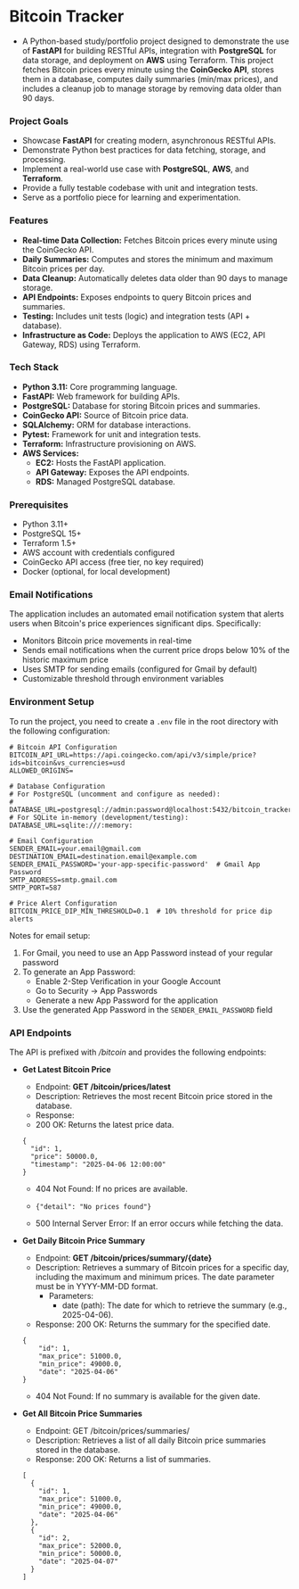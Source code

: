 # Bitcoin Tracker

- A Python-based study/portfolio project designed to demonstrate the use of **FastAPI** for building RESTful APIs,
  integration with **PostgreSQL** for data storage, and deployment on **AWS** using Terraform. This project fetches
  Bitcoin prices
  every minute using the **CoinGecko API**, stores them in a database, computes daily summaries (min/max prices),
  and includes a cleanup job to manage storage by removing data older than 90 days.

### Project Goals

- Showcase **FastAPI** for creating modern, asynchronous RESTful APIs.
- Demonstrate Python best practices for data fetching, storage, and processing.
- Implement a real-world use case with **PostgreSQL**, **AWS**, and **Terraform**.
- Provide a fully testable codebase with unit and integration tests.
- Serve as a portfolio piece for learning and experimentation.

### Features

- **Real-time Data Collection:** Fetches Bitcoin prices every minute using the CoinGecko API.
- **Daily Summaries:** Computes and stores the minimum and maximum Bitcoin prices per day.
- **Data Cleanup:** Automatically deletes data older than 90 days to manage storage.
- **API Endpoints:** Exposes endpoints to query Bitcoin prices and summaries.
- **Testing:** Includes unit tests (logic) and integration tests (API + database).
- **Infrastructure as Code:** Deploys the application to AWS (EC2, API Gateway, RDS) using Terraform.

### Tech Stack

- **Python 3.11:** Core programming language.
- **FastAPI:** Web framework for building APIs.
- **PostgreSQL:** Database for storing Bitcoin prices and summaries.
- **CoinGecko API:** Source of Bitcoin price data.
- **SQLAlchemy:** ORM for database interactions.
- **Pytest:** Framework for unit and integration tests.
- **Terraform:** Infrastructure provisioning on AWS.
- **AWS Services:**
    - **EC2:** Hosts the FastAPI application.
    - **API Gateway:** Exposes the API endpoints.
    - **RDS:** Managed PostgreSQL database.

### Prerequisites

- Python 3.11+
- PostgreSQL 15+
- Terraform 1.5+
- AWS account with credentials configured
- CoinGecko API access (free tier, no key required)
- Docker (optional, for local development)

### Email Notifications

The application includes an automated email notification system that alerts users when Bitcoin's price experiences significant dips.
Specifically:

- Monitors Bitcoin price movements in real-time
- Sends email notifications when the current price drops below 10% of the historic maximum price
- Uses SMTP for sending emails (configured for Gmail by default)
- Customizable threshold through environment variables

### Environment Setup

To run the project, you need to create a `.env` file in the root directory with the following configuration:

```env
# Bitcoin API Configuration
BITCOIN_API_URL=https://api.coingecko.com/api/v3/simple/price?ids=bitcoin&vs_currencies=usd
ALLOWED_ORIGINS=

# Database Configuration
# For PostgreSQL (uncomment and configure as needed):
# DATABASE_URL=postgresql://admin:password@localhost:5432/bitcoin_tracker
# For SQLite in-memory (development/testing):
DATABASE_URL=sqlite:///:memory:

# Email Configuration
SENDER_EMAIL=your.email@gmail.com
DESTINATION_EMAIL=destination.email@example.com
SENDER_EMAIL_PASSWORD='your-app-specific-password'  # Gmail App Password
SMTP_ADDRESS=smtp.gmail.com
SMTP_PORT=587

# Price Alert Configuration
BITCOIN_PRICE_DIP_MIN_THRESHOLD=0.1  # 10% threshold for price dip alerts
```

Notes for email setup:
1. For Gmail, you need to use an App Password instead of your regular password
2. To generate an App Password:
   - Enable 2-Step Verification in your Google Account
   - Go to Security → App Passwords
   - Generate a new App Password for the application
3. Use the generated App Password in the `SENDER_EMAIL_PASSWORD` field


### API Endpoints

The API is prefixed with _/bitcoin_ and provides the following endpoints:

- **Get Latest Bitcoin Price**
    - Endpoint: **GET /bitcoin/prices/latest**
    - Description: Retrieves the most recent Bitcoin price stored in the database.
    - Response:
    - 200 OK: Returns the latest price data.

  ```
  {
    "id": 1,
    "price": 50000.0,
    "timestamp": "2025-04-06 12:00:00"
  }
  ```
    - 404 Not Found: If no prices are available.

    - ```{"detail": "No prices found"}```
    - 500 Internal Server Error: If an error occurs while fetching the data.


- **Get Daily Bitcoin Price Summary**
    - Endpoint: **GET /bitcoin/prices/summary/{date}**
    - Description: Retrieves a summary of Bitcoin prices for a specific day, including the maximum and minimum prices.
      The date parameter must be in YYYY-MM-DD format.
        - Parameters:
            - date (path): The date for which to retrieve the summary (e.g., 2025-04-06).
    - Response:
      200 OK: Returns the summary for the specified date.

    ```
  {
        "id": 1,
        "max_price": 51000.0,
        "min_price": 49000.0,
        "date": "2025-04-06"
    }
  ```

    - 404 Not Found: If no summary is available for the given date.


- **Get All Bitcoin Price Summaries**
    - Endpoint: GET /bitcoin/prices/summaries/
    - Description: Retrieves a list of all daily Bitcoin price summaries stored in the database.
    - Response:
      200 OK: Returns a list of summaries.

  ```
  [
    {
      "id": 1,
      "max_price": 51000.0,
      "min_price": 49000.0,
      "date": "2025-04-06"
    },
    {
      "id": 2,
      "max_price": 52000.0,
      "min_price": 50000.0,
      "date": "2025-04-07"
    }
  ]
